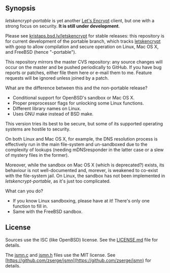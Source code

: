 ## Synopsis

*letskencrypt-portable* is yet another [Let's
Encrypt](https://letsencrypt.org) client, but one with a strong focus on
security.  **It is still under development**. 

Please see
[kristaps.bsd.lv/letskencrypt](https://kristaps.bsd.lv/letskencrypt) for
stable releases: this repository is for current development of the
portable branch, which tracks
[letskencrypt](https://github.com/kristapsdz/letskencrypt) with goop to
allow compilation and secure operation on Linux, Mac OS X, and FreeBSD
(hence "-portable").

This repository mirrors the master CVS repository: any source changes
will occur on the master and be pushed periodically to GitHub.  If you
have bug reports or patches, either file them here or e-mail them to me.
Feature requests will be ignored unless joined by a patch.

What are the difference between this and the non-portable release?

* Conditional support for OpenBSD's sandbox or Mac OS X.
* Proper preprocessor flags for unlocking some Linux functions.
* Different library names on Linux.
* Uses GNU make instead of BSD make.

This version tries its best to be secure, but some of its supported
operating systems are hostile to security.

On both Linux and Mac OS X, for example, the DNS resolution process is
effectively run in the main file-system and un-sandboxed due to the
complexity of lookups (needing mDNSresponder in the latter case or a
slew of mystery files in the former).

Moreover, while the sandbox on Mac OS X (which is deprecated?) exists,
its behaviour is not well-documented and, morever, is weakened to
co-exist with the file-system jail.  On Linux, the sandbox has not been
implemented in *letskencrypt-portable*, as it's just too complicated.

What can you do?

* If you know Linux sandboxing, please have at it!  There's only one
function to fill in.
* Same with the FreeBSD sandbox.

## License

Sources use the ISC (like OpenBSD) license.  See the
[LICENSE.md](LICENSE.md) file for details.

The [jsmn.c](jsmn.c) and [jsmn.h](jsmn.h) files use the MIT license.
See [https://github.com/zserge/jsmn](https://github.com/zserge/jsmn) for
details.

